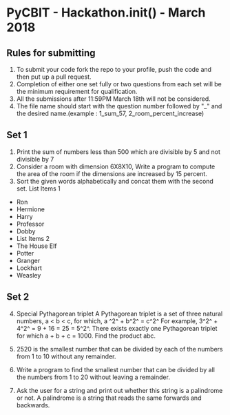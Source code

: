 # PyCBIT - Hackathon.init() - March 2018

## Rules for submitting
1. To submit your code fork the repo to your profile, push the code and then put up a pull request.
2. Completion of either one set fully or two questions from each set will be the minimum requirement for qualification.
3. All the submissions after 11:59PM March 18th will not be considered.
4. The file name should start with the question number followed by "_" and the desired name.(example : 1_sum_57, 2_room_percent_increase) 

## Set 1
1. Print the sum of numbers less than 500 which are divisible by 5 and not divisible by 7
2. Consider a room with dimension  6X8X10, Write a program to compute the area of the room if the dimensions are increased by 15 percent.
3. Sort the given words alphabetically and concat them with the second set.
List Items 1
* Ron 
* Hermione
* Harry
* Professor
* Dobby
* List Items 2
* The House Elf
* Potter
* Granger
* Lockhart
* Weasley


## Set 2

4. Special Pythagorean triplet
A Pythagorean triplet is a set of three natural numbers, a < b < c, for which,
a ^2^ + b^2^ = c^2^
For example, 3^2^ + 4^2^ = 9 + 16 = 25 = 5^2^.
There exists exactly one Pythagorean triplet for which a + b + c = 1000.
Find the product abc.

5. 2520 is the smallest number that can be divided by each of the numbers from 1 to 10 without any remainder. 

6. Write a program to find the smallest number that can be divided by all the numbers from 1 to 20 without leaving a remainder.

7. Ask the user for a string and print out whether this string is a palindrome or not.
A palindrome is a string that reads the same forwards and backwards.